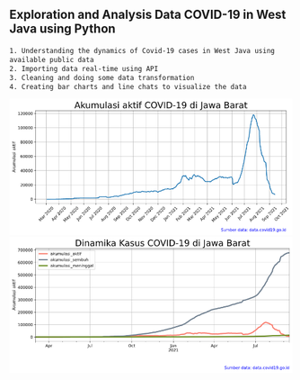 ## Exploration and Analysis Data COVID-19 in West Java using Python
    1. Understanding the dynamics of Covid-19 cases in West Java using available public data
    2. Importing data real-time using API
    3. Cleaning and doing some data transformation
    4. Creating bar charts and line chats to visualize the data
    
   <img src="https://github.com/virarkh/COVID-19/blob/master/IMG/Akumulasi_Aktif.png" width="600"> <img src="https://github.com/virarkh/COVID-19/blob/master/IMG/Dinamika_Kasus.png" width="600">
